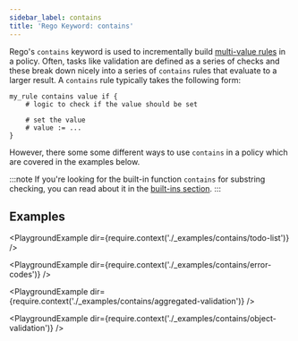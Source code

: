 ```yaml
---
sidebar_label: contains
title: 'Rego Keyword: contains'
---
```


Rego's `contains` keyword is used to incrementally build
[multi-value rules](https://www.openpolicyagent.org/docs/policy-language/#generating-sets)
in a policy. Often, tasks like validation are defined as a series of checks
and these break down nicely into a series of `contains` rules that evaluate
to a larger result. A `contains` rule typically takes the following form:

```rego
my_rule contains value if {
    # logic to check if the value should be set

    # set the value
    # value := ...
}
```

However, there some some different ways to use `contains` in a policy which are covered
in the examples below.

:::note
If you're looking for the built-in function `contains` for substring checking, you can read
about it in the [built-ins section](/opa/rego-by-example/builtins/contains).
:::

## Examples

<PlaygroundExample dir={require.context('./_examples/contains/todo-list')} />

<PlaygroundExample dir={require.context('./_examples/contains/error-codes')} />

<PlaygroundExample dir={require.context('./_examples/contains/aggregated-validation')} />

<PlaygroundExample dir={require.context('./_examples/contains/object-validation')} />
